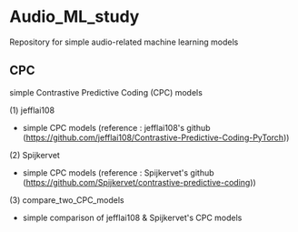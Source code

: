 # Audio_ML_study

Repository for simple audio-related machine learning models

## CPC

simple Contrastive Predictive Coding (CPC) models

(1) jefflai108

* simple CPC models (reference : jefflai108's github (https://github.com/jefflai108/Contrastive-Predictive-Coding-PyTorch))

(2) Spijkervet

* simple CPC models (reference : Spijkervet's github (https://github.com/Spijkervet/contrastive-predictive-coding))

(3) compare_two_CPC_models

* simple comparison of jefflai108 & Spijkervet's CPC models


